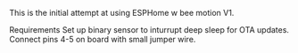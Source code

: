 This is the initial attempt at using ESPHome w bee motion V1.

Requirements
Set up binary sensor to inturrupt deep sleep for OTA updates.
Connect pins 4-5 on board with small jumper wire.


